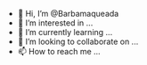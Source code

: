 - 👋 Hi, I’m @Barbamaqueada
- 👀 I’m interested in ...
- 🌱 I’m currently learning ...
- 💞️ I’m looking to collaborate on ...
- 📫 How to reach me ...

<!---
Barbamaqueada/Barbamaqueada is a ✨ special ✨ repository because its `README.md` (this file) appears on your GitHub profile.
You can click the Preview link to take a look at your changes.
--->

